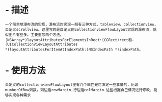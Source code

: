 # -  描述
    一个简单地瀑布流的实现，瀑布流的实现一般有三种方式，tableview，collectionview，自定义scrollview。这里写的是自定义的collectionviewFlowLayout实现的瀑布流，貌似图片有些多。主要重写两个方法，-(NSArray*)layoutAttributesForElementsInRect:(CGRect)rect和-(UICollectionViewLayoutAttributes *)layoutAttributesForItemAtIndexPath:(NSIndexPath *)indexPath。
# -  使用方法
    自定义的collectionviewFlowLayout里有几个属性是可决定一些事情的，比如numberOfRow列数，列边距rowMargin,行边距colMargin.这些根据自己情况进行修改，能够实现各种需求


